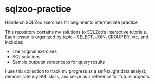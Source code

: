 # sqlzoo-practice
Hands‑on SQLZoo exercises for beginner to intermediate practice

This repository contains my solutions to SQLZoo’s interactive tutorials.  
Each lesson is organized by topic—SELECT, JOIN, GROUP BY, etc, and includes:

- The original exercises
- SQL solutions 
- Sample outputs/ screencaps for query results

I use this collection to track my progress as a self‑taught data analyst, demonstrate my SQL skills, and serve as a reference for future projects.

